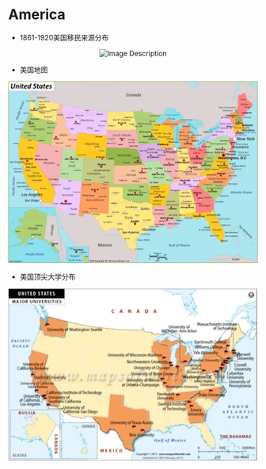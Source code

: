 # America

- 1861-1920美国移民来源分布

<p align="center">
<img src="https://19640810.xyz/05_image/01_imageHost/20240120-145214.png" alt="Image Description" width="600">
</p>

- 美国地图

<p align="center">
<img src="https://raw.githubusercontent.com/aweill/America/master/pic/us-map.jpg" alt="U.S. Map" width="600">
</p>

- 美国顶尖大学分布

<p align="center">
<img src="https://github.com/aweill/America/blob/master/pic/uni.png" alt="U.S. Map" width="600">
</p>

